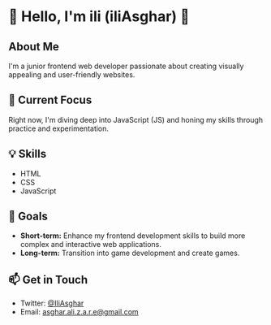 # 👋 Hello, I'm ili (iliAsghar) 🌟

## About Me
I'm a junior frontend web developer passionate about creating visually appealing and user-friendly websites.

## 🔭 Current Focus
Right now, I'm diving deep into JavaScript (JS) and honing my skills through practice and experimentation.

## 💡 Skills
- HTML
- CSS
- JavaScript

## 🎯 Goals
- **Short-term:** Enhance my frontend development skills to build more complex and interactive web applications.
- **Long-term:** Transition into game development and create games.

## 📫 Get in Touch
- Twitter: [@IliAsghar](https://x.com/IliAsghar)
- Email: [asghar.ali.z.a.r.e@gmail.com](mailto:asghar.ali.z.a.r.e@gmail.com)

<!---
iliAsghar/iliAsghar is a ✨ special ✨ repository because its `README.md` (this file) appears on your GitHub profile.
You can click the Preview link to take a look at your changes.
--->
